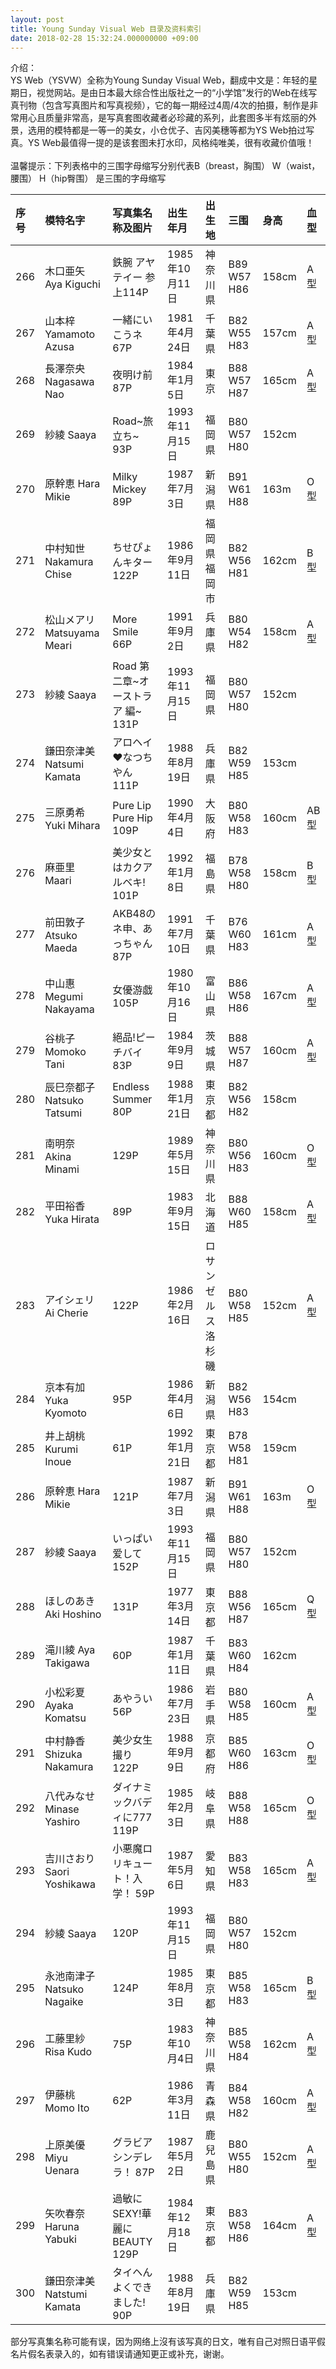 ```yaml
---
layout: post
title: Young Sunday Visual Web 目录及资料索引
date: 2018-02-28 15:32:24.000000000 +09:00
---
```


介绍：<br>
YS Web（YSVW）全称为Young Sunday Visual Web，翻成中文是：年轻的星期日，视觉网站。是由日本最大综合性出版社之一的“小学馆”发行的Web在线写真刊物（包含写真图片和写真视频），它的每一期经过4周/4次的拍摄，制作是非常用心且质量非常高，是写真套图收藏者必珍藏的系列，此套图多半有炫丽的外景，选用的模特都是一等一的美女，小仓优子、吉冈美穗等都为YS Web拍过写真。YS Web最值得一提的是该套图未打水印，风格纯唯美，很有收藏价值哦！
<br>
<br>
温馨提示：下列表格中的三围字母缩写分别代表B（breast，胸围） W（waist，腰围） H（hip臀围） 是三围的字母缩写   

| 序号 | 模特名字 |写真集名称及图片 | 出生年月|出生地 |三围 |身高 | 血型 |
|:-------------|:-------------|:-----|:-----|:-----|:-----|:-----|:-----|
|266| 木口亜矢 Aya Kiguchi |鉄腕 アヤテイー 参上114P|1985年10月11日|神奈川県| B89 W57 H86|158cm|A型|
|267| 山本梓 Yamamoto Azusa |一緒にいこうネ67P|1981年4月24日|千葉県| B82 W55 H83|157cm|A型|
|268| 長澤奈央  Nagasawa Nao |夜明け前   87P|1984年1月5日|東京| B88 W57 H87|165cm|A型|
|269| 紗綾 Saaya |Road~旅立ち~   93P|1993年11月15日|福岡県| B80 W57 H80|152cm||
|270| 原幹恵 Hara Mikie |   Milky Mickey   89P|1987年7月3日|新潟県| B91 W61 H88|163m|O型|
|271| 中村知世 Nakamura Chise |ちせぴょんキター   122P|1986年9月11日|福岡県福岡市| B82 W56 H81|162cm|B型|
|272| 松山メアリ Matsuyama Meari |More Smile       66P|1991年9月2日|兵庫県| B80 W54 H82|158cm|A型|
|273| 紗綾 Saaya  |Road 第二章~オーストラア 編~   131P|1993年11月15日|福岡県| B80 W57 H80|152cm||
|274| 鎌田奈津美 Natsumi Kamata |アロヘイ❤なつちやん      111P|1988年8月19日|兵庫県| B82 W59 H85|153cm| |
|275| 三原勇希 Yuki Mihara |Pure Lip Pure Hip      109P|1990年4月4日|大阪府 | B80 W58 H83|160cm|AB型|
|276| 麻亜里 Maari |   美少女とはカクアルベキ!   101P|1992年1月8日|福島県| B78 W58 H80|158cm|B型|
|277| 前田敦子Atsuko Maeda |   AKB48のネ申、あっちゃん   87P |1991年7月10日|千葉県| B76 W60 H83|161cm|A型|
|278| 中山惠Megumi Nakayama |   女優游戯   105P|1980年10月16日|富山県| B86 W58 H86|167cm|A型|
|279|谷桃子 Momoko Tani |絕品!ピーチバイ    83P|1984年9月9日|茨城県| B88 W57 H87|160cm|A型|
|280|辰巳奈都子 Natsuko Tatsumi |Endless Summer       80P|1988年1月21日|東京都| B82 W56 H82|158cm||
|281|南明奈 Akina Minami |      129P|1989年5月15日|神奈川県| B80 W56 H83|160cm|O型|
|282|平田裕香 Yuka Hirata |      89P|1983年9月15日|北海道| B88 W60 H85|158cm|A型|
|283|アイシェリ Ai Cherie |     122P|1986年2月16日|ロサンゼルス洛杉磯| B80 W58 H85|152cm|A型|
|284|京本有加 Yuka Kyomoto|      95P|1986年4月6日|新潟県| B82 W56 H83|154cm||
|285|井上胡桃 Kurumi Inoue |      61P|1992年1月21日|東京都| B78 W58 H81|159cm||
|286| 原幹恵 Hara Mikie |  121P|1987年7月3日|新潟県| B91 W61 H88|163m|O型|
|287| 紗綾 Saaya |いっぱい爱して   152P|1993年11月15日|福岡県| B80 W57 H80|152cm||
|288|ほしのあき Aki Hoshino |       131P|1977年3月14日|東京都| B88 W56 H87|165cm|Q型|
|289|滝川綾 Aya Takigawa |      60P|1987年1月11日|千葉県| B83 W60 H84|162cm||
|290|小松彩夏 Ayaka Komatsu |あやうい      56P|1986年7月23日|岩手県| B80 W58 H85|160cm|A型|
|291| 中村静香 Shizuka Nakamura |   美少女生撮り   122P|1988年9月9日|京都府| B85 W60 H86|163cm|O型|
|292|八代みなせMinase Yashiro|    ダイナミックバディに777   119P|1985年2月3日|岐阜県| B88 W58 H88|165cm|O型|
|293| 吉川さおり Saori Yoshikawa|   小悪魔ロリキュート！入学！   59P|1987年5月6日|愛知県| B83 W58 H83|165cm|A型|
|294| 紗綾 Saaya |   120P|1993年11月15日|福岡県| B80 W57 H80|152cm||
|295|永池南津子 Natsuko Nagaike |      124P|1985年8月3日|東京都| B85 W58 H83|165cm|B型|
|296|工藤里紗 Risa Kudo |      75P|1983年10月4日|神奈川県| B85 W58 H84|162cm|A型|
|297|伊藤桃 Momo Ito |      62P|1986年3月11日|青森県| B84 W58 H82|160cm|A型|
|298|上原美優 Miyu Uenara |   グラビアシンデレラ！   87P|1987年5月2日|鹿兒島県| B80 W55 H80|152cm|A型|
|299|矢吹春奈 Haruna Yabuki |    過敏にSEXY!華麗にBEAUTY   129P|1984年12月18日|東京都| B83 W58 H86|164cm|A型|
|300|鎌田奈津美 Natstumi Kamata |   タイヘんよくできました!   90P|1988年8月19日|兵庫県| B82 W59 H85|153cm||



部分写真集名称可能有误，因为网络上沒有该写真的日文，唯有自己对照日语平假名片假名表录入的，如有错误请通知更正或补充，谢谢。
